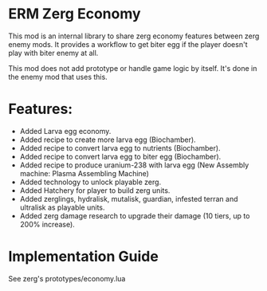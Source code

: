 # ERM Zerg Economy
This mod is an internal library to share zerg economy features between zerg enemy mods. It provides a workflow to get biter egg if the player doesn't play with biter enemy at all.  

This mod does not add prototype or handle game logic by itself.  It's done in the enemy mod that uses this.

# Features:
- Added Larva egg economy.
- Added recipe to create more larva egg (Biochamber).
- Added recipe to convert larva egg to nutrients (Biochamber).
- Added recipe to convert larva egg to biter egg (Biochamber).
- Added recipe to produce uranium-238 with larva egg (New Assembly machine: Plasma Assembling Machine)
- Added technology to unlock playable zerg.
- Added Hatchery for player to build zerg units.
- Added zerglings, hydralisk, mutalisk, guardian, infested terran and ultralisk as playable units.
- Added zerg damage research to upgrade their damage (10 tiers, up to 200% increase).

# Implementation Guide
See zerg's prototypes/economy.lua

